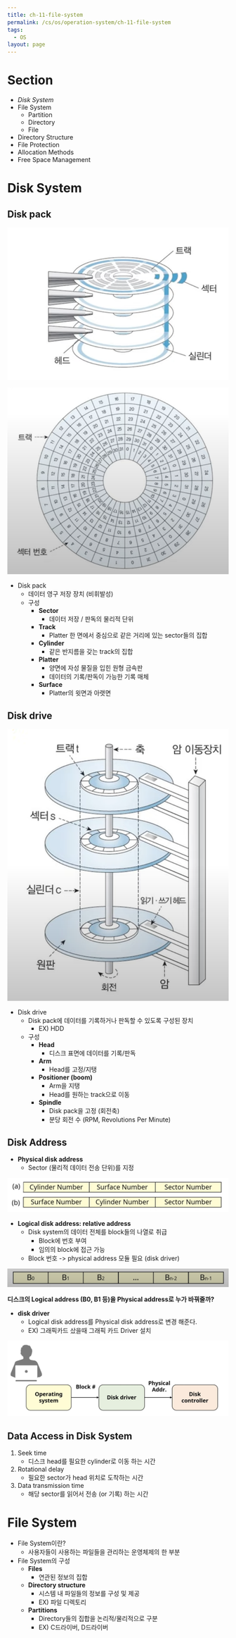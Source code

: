```yaml
---
title: ch-11-file-system
permalink: /cs/os/operation-system/ch-11-file-system
tags:
  - OS
layout: page
---
```


# Section

- *Disk System*
- File System
	- Partition
	- Directory
	- File
- Directory Structure
- File Protection
- Allocation Methods
- Free Space Management

# Disk System

## Disk pack

![](/assets/os-file-system-image01.png)

![](/assets/os-file-system-image02.png)

- Disk pack
	- 데이터 영구 저장 장치 (비휘발성)
	- 구성
		- **Sector** 
			- 데이터 저장 / 판독의 물리적 단위
		- **Track**
			- Platter 한 면에서 중심으로 같은 거리에 있는 sector들의 집합
		- **Cylinder** 
			- 같은 반지름을 갖는 track의 집합
		- **Platter** 
			- 양면에 자성 물질을 입힌 원형 금속판
			- 데이터의 기록/판독이 가능한 기록 매체
		- **Surface**
			- Platter의 윗면과 아랫면

## Disk drive

![](/assets/os-file-system-image03.png)

- Disk drive
	- Disk pack에 데이터를 기록하거나 판독할 수 있도록 구성된 장치
		- EX) HDD
	- 구성
		- **Head**
			- 디스크 표면에 데이터를 기록/판독
		- **Arm** 
			- Head를 고정/지탱
		- **Positioner (boom)** 
			- Arm을 지탱
			- Head를 원하는 track으로 이동
		- **Spindle** 
			- Disk pack을 고정 (회전축)
			- 분당 회전 수 (RPM, Revolutions Per Minute)

## Disk Address

- **Physical disk address**
	- Sector (물리적 데이터 전송 단위)를 지정

![](/assets/os-file-system-image04.png)

- **Logical disk address: relative address**
	- Disk system의 데이터 전체를 block들의 나열로 취급
		- Block에 번호 부여
		- 임의의 block에 접근 가능
	- Block 번호 -> physical address 모듈 필요 (disk driver)

![](/assets/os-file-system-image05.png)

**디스크의 Logical address (B0, B1 등)을 Physical address로 누가 바꿔줄까?** 

- **disk driver** 
	- Logical disk address를 Physical disk address로 변경 해준다.
	- EX) 그래픽카드 샀을때 그래픽 카드 Driver 설치

![](/assets/os-file-system-image06.png)

## Data Access in Disk System

1. Seek time
	- 디스크 head를 필요한 cylinder로 이동 하는 시간
2. Rotational delay
	- 필요한 sector가 head 위치로 도착하는 시간
3. Data transmission time
	- 해당 sector를 읽어서 전송 (or 기록) 하는 시간

# File System

- File System이란?
	- 사용자들이 사용하는 파일들을 관리하는 운영체제의 한 부분
- File System의 구성
	- **Files** 
		- 연관된 정보의 집합
	- **Directory structure**
		- 시스템 내 파일들의 정보를 구성 및 제공
		- EX) 파일 디렉토리
	- **Partitions**
		- Directory들의 집합을 논리적/물리적으로 구분
		- EX) C드라이버, D드라이버


